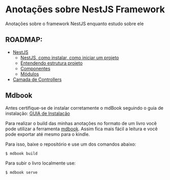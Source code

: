 # Anotações sobre NestJS Framework

Anotações sobre o framework NestJS enquanto estudo sobre ele

## ROADMAP:

- [NestJS](./src/nestjs.md)
  - [NestJS, como instalar, como iniciar um projeto](./src/0_introdutorio/inicio-nestjs.md)
  - [Entendendo estrutura projeto](./src/0_introdutorio/entendendo-estrutura-projeto.md)
  - [Componentes](./src/0_introdutorio/componentes.md)
  - [Módulos](./src/0_introdutorio/modulos.md)
- [Camada de Controllers](./src/1_controllers/controllers.md)

## Mdbook

Antes certifique-se de instalar corretamente o mdBook seguindo o guia de instalação: [GUIA de Instalação](https://rust-lang.github.io/mdBook/guide/installation.html)

Para realizar o build das minhas anotações no formato de um livro você pode utilizar a ferramenta [mdbook](https://rust-lang.github.io/mdBook/). Assim fica mais fácil a leitura e você pode exportar até mesmo para o kindle.

Para isso, baixe o repositório e use um dos comandos abaixo:

```sh
$ mdbook build
```

Para subir o livro localmente use:

```sh
$ mdbook serve
```
